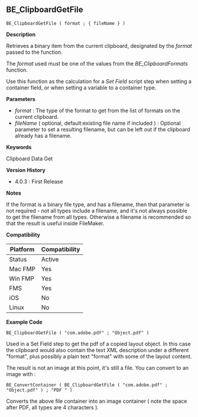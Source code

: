 ## BE_ClipboardGetFile

    BE_ClipboardGetFile ( format ; { fileName } )

**Description**  

Retrieves a binary item from the current clipboard, designated by the *format* passed to the function.

The *format* used must be one of the values from the *BE_ClipboardFormats* function.  

Use this function as the calculation for a *Set Field* script step when setting a container field, or when setting a variable to a container type.

**Parameters**

* *format* : The type of the format to get from the list of formats on the current clipboard.
* *fileName* ( optional, default:existing file name if included ) : Optional parameter to set a resulting filename, but can be left out if the clipboard already has a filename.

**Keywords**  

Clipboard Data Get

**Version History**

* 4.0.3 : First Release

**Notes**

If the format is a binary file type, and has a filename, then that parameter is not required - not all types include a filename, and it's not always possible to get the filename from all types. Otherwise a filename is recommended so that the result is useful inside FileMaker.

**Compatibility** 

| Platform | Compatibility |
|-----------|-----------|
| Status | Active |  
| Mac FMP | Yes  |  
| Win FMP | Yes  |  
| FMS | Yes  |  
| iOS | No  |  
| Linux | No  |  

**Example Code**

	BE_ClipboardGetFile ( "com.adobe.pdf" ; "Object.pdf" )
	
Used in a Set Field step to get the pdf of a copied layout object. In this case the clipboard would also contain the text XML description under a different "format", plus possibly a plain text "format" with some of the layout content.

The result is not an image at this point, it's still a file.  You can convert to an image with :

	BE_ConvertContainer ( BE_ClipboardGetFile ( "com.adobe.pdf" ; "Object.pdf" ) ; "PDF " )

Converts the above file container into an image container ( note the space after PDF, all types are 4 characters ).
